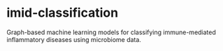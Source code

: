 # imid-classification
Graph-based machine learning models for classifying immune-mediated inflammatory diseases using microbiome data.
